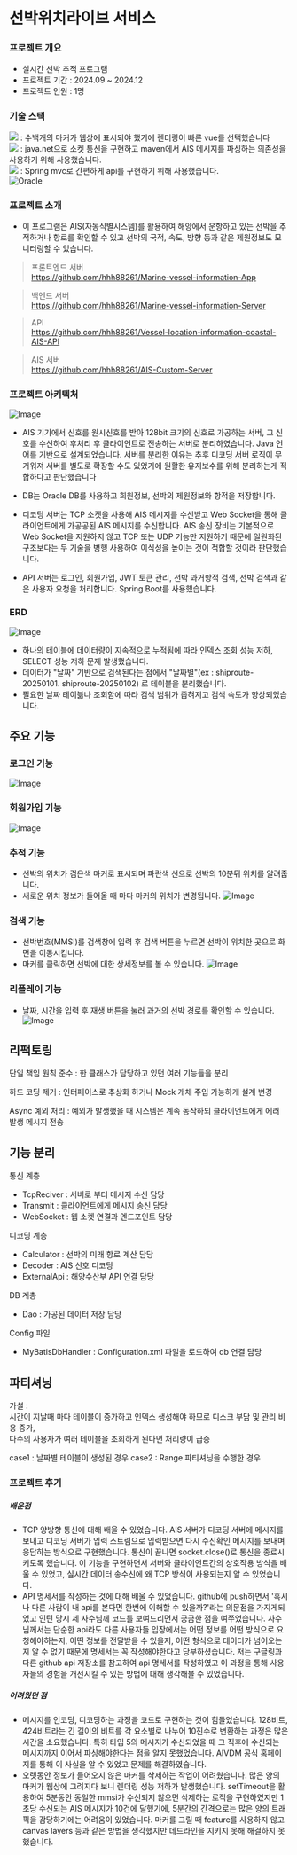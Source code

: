 # 선박위치라이브 서비스

### 프로젝트 개요
- 실시간 선박 추적 프로그램
- 프로젝트 기간 : 2024.09 ~ 2024.12
- 프로젝트 인원 : 1명

### 기술 스택
<img src="https://img.shields.io/badge/vue.js-41B883?style=for-the-badge&logo=vue.js&logoColor=white"> : 수백개의 마커가 웹상에 표시되야 했기에 렌더링이 빠른 vue를 선택했습니다  
<img src="https://img.shields.io/badge/java-007396?style=for-the-badge&logo=OpenJDK&logoColor=white"> : java.net으로 소켓 통신을 구현하고 maven에서 AIS 메시지를 파싱하는 의존성을 사용하기 위해 사용했습니다.  
<img src="https://img.shields.io/badge/springboot-6DB33F?style=for-the-badge&logo=springboot&logoColor=white"> : Spring mvc로 간편하게 api를 구현하기 위해 사용했습니다.  
![Oracle](https://img.shields.io/badge/Oracle-F80000?style=for-the-badge&logo=oracle&logoColor=white)  

### 프로젝트 소개
- 이 프로그램은 AIS(자동식별시스템)를 활용하여 해양에서 운항하고 있는 선박을 추적하거나 항로를 확인할 수 있고 선박의 국적, 속도, 방향 등과 같은 제원정보도 모니터링할 수 있습니다.

> 프론트엔드 서버     
https://github.com/hhh88261/Marine-vessel-information-App

> 백엔드 서버    
https://github.com/hhh88261/Marine-vessel-information-Server

> API    
https://github.com/hhh88261/Vessel-location-information-coastal-AIS-API

> AIS 서버    
https://github.com/hhh88261/AIS-Custom-Server

### 프로젝트 아키텍처
![Image](https://github.com/user-attachments/assets/9a21127b-2a39-4f6c-b945-d9cda011596c)

- AIS 기기에서 신호를 원시신호를 받아 128bit 크기의 신호로 가공하는 서버, 그 신호를 수신하여 후처리 후 클라이언트로 전송하는 서버로 분리하였습니다. Java 언어를 기반으로 설계되었습니다.
서버를 분리한 이유는 추후 디코딩 서버 로직이 무거워져 서버를 별도로 확장할 수도 있었기에 원활한 유지보수를 위해 분리하는게 적합하다고 판단했습니다

- DB는 Oracle DB를 사용하고 회원정보, 선박의 제원정보와 항적을 저장합니다.

- 디코딩 서버는 TCP 소켓을 사용해 AIS 메시지를 수신받고 Web Socket을 통해 클라이언트에게 가공공된 AIS 메시지를 수신합니다. AIS 송신 장비는 기본적으로 Web Socket을 지원하지 않고 TCP 또는 UDP 기능만 
지원하기 때문에 일원화된 구조보다는 두 기술을 병행 사용하여 이식성을 높이는 것이 적합할 것이라 판단했습니다.

- API 서버는 로그인, 회원가입, JWT 토큰 관리, 선박 과거항적 검색, 선박 검색과 같은 사용자 요청을 처리합니다. Spring Boot를 사용했습니다.


### ERD
![Image](https://github.com/user-attachments/assets/0eb312bf-c9cd-45cb-acd3-949be7af0a5a)

- 하나의 테이블에 데이터량이 지속적으로 누적됨에 따라 인덱스 조회 성능 저하, SELECT 성능 저하 문제 발생했습니다. 
- 데이터가 "날짜" 기반으로 검색된다는 점에서 "날짜별"(ex : shiproute-20250101. shiproute-20250102) 로 테이블을 분리했습니다.
- 필요한 날짜 테이븖나 조회함에 따라 검색 범위가 좁혀지고 검색 속도가 향상되었습니다.

## 주요 기능

### 로그인 기능
![Image](https://github.com/user-attachments/assets/d79a5ca1-fc32-4937-83b2-43c8aa646326)

### 회원가입 기능
![Image](https://github.com/user-attachments/assets/49d80740-ea2c-4063-ae49-8d45cba005d1)

### 추적 기능
- 선박의 위치가 검은색 마커로 표시되며 파란색 선으로 선박의 10분뒤 위치를 알려줍니다.
- 새로운 위치 정보가 들어올 때 마다 마커의 위치가 변경됩니다.
![Image](https://github.com/user-attachments/assets/088d9dbf-1b16-4827-9f1d-6a69e13e3a95)

### 검색 기능
- 선박번호(MMSI)를 검색창에 입력 후 검색 버튼을 누르면 선박이 위치한 곳으로 화면을 이동시킵니다.
- 마커를 클릭하면 선박에 대한 상세정보를 볼 수 있습니다.
![Image](https://github.com/user-attachments/assets/186752a2-506e-426f-8f8b-899772e7682d)

### 리플레이 기능
- 날짜, 시간을 입력 후 재생 버튼을 눌러 과거의 선박 경로를 확인할 수 있습니다.
![Image](https://github.com/user-attachments/assets/03120119-992e-4074-a9aa-b8ab4cfb21a1)


## 리팩토링

단일 책임 원칙 준수 : 한 클래스가 담당하고 있던 여러 기능들을 분리

하드 코딩 제거 : 인터페이스로 추상화 하거나 Mock 개체 주입 가능하게 설계 변경

Async 예외 처리 : 예외가 발생했을 때 시스템은 계속 동작하되 클라이언트에게 에러 발생 메시지 전송

## 기능 분리

통신 계층   
- TcpReciver : 서버로 부터 메시지 수신 담당
- Transmit : 클라이언트에게 메시지 송신 담당
- WebSocket : 웹 소켓 연결과 엔드포인트 담당

디코딩 계층
- Calculator : 선박의 미래 항로 계산 담당
- Decoder : AIS 신호 디코딩
- ExternalApi : 해양수산부 API 연결 담당

DB 계층
- Dao : 가공된 데이터 저장 담당

Config 파일
- MyBatisDbHandler : Configuration.xml 파일을 로드하여 db 연결 담당

## 파티셔닝  
가설 :  
시간이 지날때 마다 테이블이 증가하고 인덱스 생성해야 하므로 디스크 부담 및 관리 비용 증가,   
다수의 사용자가 여러 테이블을 조회하게 된다면 처리량이 급증

case1 : 날짜별 테이블이 생성된 경우
case2 : Range 파티셔닝을 수행한 경우  

### 프로젝트 후기

##### 배운점
- TCP 양방향 통신에 대해 배울 수 있었습니다. AIS 서버가 디코딩 서버에 메시지를 보내고 디코딩 서버가 입력 스트림으로 입력받으면 다시 수신확인 메시지를 보내며 응답하는 방식으로 구현했습니다. 통신이 끝나면 socket.close()로 통신을 종료시키도록 했습니다. 이 기능을 구현하면서 서버와 클라이언트간의 상호작용 방식을 배울 수 있었고, 실시간 데이터 송수신에 왜 TCP 방식이 사용되는지 알 수 있었습니다.
- API 명세서를 작성하는 것에 대해 배울 수 있었습니다. github에 push하면서 '혹시나 다른 사람이 내 api를 본다면 한번에 이해할 수 있을까?'라는 의문점을 가지게되었고 인턴 당시 제 사수님께 코드를 보여드리면서 궁금한 점을 여쭈었습니다. 사수님께서는 단순한 api라도 다른 사용자들 입장에서는 어떤 정보를 어떤 방식으로 요청해야하는지, 어떤 정보를 전달받을 수 있을지, 어떤 형식으로 데이터가 넘어오는지 알 수 없기 때문에 명세서는 꼭 작성해야한다고 당부하셨습니다. 저는 구글링과 다른 github api 저장소를 참고하여 api 명세서를 작성하였고 이 과정을 통해 사용자들의 경험을 개선시킬 수 있는 방법에 대해 생각해볼 수 있었습니다.

##### 어려웠던 점
- 메시지를 인코딩, 디코딩하는 과정을 코드로 구현하는 것이 힘들었습니다. 128비트, 424비트라는 긴 길이의 비트를 각 요소별로 나누어 10진수로 변환하는 과정은 많은 시간을 소요했습니다. 특히 타입 5의 메시지가 수신되었을 때 그 직후에 수신되는 메시지까지
이어서 파싱해야한다는 점을 알지 못했었습니다. AIVDM 공식 홈페이지를 통해 이 사실을 알 수 있었고 문제를 해결하였습니다. 
- 오랫동안 정보가 들어오지 않은 마커를 삭제하는 작업이 어려웠습니다. 많은 양의 마커가 웹상에 그려지다 보니 렌더링 성능 저하가 발생했습니다. setTimeout을 활용하여 5분동안 동일한 mmsi가 수신되지 않으면 삭제하는 로직을 구현하였지만
1초당 수신되는 AIS 메시지가 10건에 달했기에, 5분간의 간격으로는 많은 양의 트래픽을 감당하기에는 어려움이 있었습니다. 마커를 그릴 때 feature를 사용하지 않고 canvas layers 등과 같은 방법을 생각했지만 데드라인을 지키지 못해 해결하지 못했습니다. 



